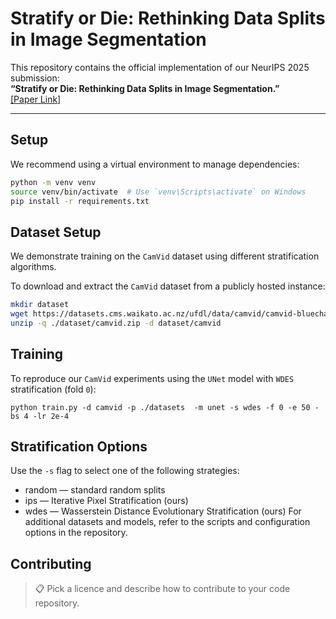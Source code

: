 # Stratify or Die: Rethinking Data Splits in Image Segmentation

This repository contains the official implementation of our NeurIPS 2025 submission:  
**“Stratify or Die: Rethinking Data Splits in Image Segmentation.”**  
[[Paper Link]]()

---

## Setup

We recommend using a virtual environment to manage dependencies:

```bash
python -m venv venv
source venv/bin/activate  # Use `venv\Scripts\activate` on Windows
pip install -r requirements.txt
```
## Dataset Setup

We demonstrate training on the `CamVid` dataset using different stratification algorithms.

To download and extract the `CamVid` dataset from a publicly hosted instance:
```bash
mkdir dataset
wget https://datasets.cms.waikato.ac.nz/ufdl/data/camvid/camvid-bluechannel.zip -O ./dataset/camvid.zip
unzip -q ./dataset/camvid.zip -d dataset/camvid
```

## Training

To reproduce our `CamVid` experiments using the `UNet` model with `WDES` stratification (fold `0`):

```train
python train.py -d camvid -p ./datasets  -m unet -s wdes -f 0 -e 50 -bs 4 -lr 2e-4
```

## Stratification Options
Use the `-s` flag to select one of the following strategies:

* random — standard random splits
* ips — Iterative Pixel Stratification (ours)
* wdes — Wasserstein Distance Evolutionary Stratification (ours)
For additional datasets and models, refer to the scripts and configuration options in the repository.

## Contributing

>📋  Pick a licence and describe how to contribute to your code repository. 